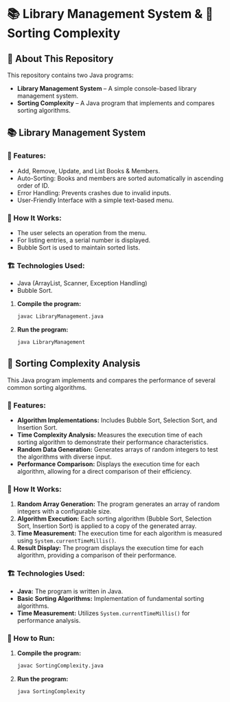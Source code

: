 # 📚 Library Management System & 🔢 Sorting Complexity

## 📌 About This Repository

This repository contains two Java programs:

* **Library Management System** – A simple console-based library management system.
* **Sorting Complexity** – A Java program that implements and compares sorting algorithms.

## 📚 Library Management System

### 📝 Features:

* Add, Remove, Update, and List Books & Members.
* Auto-Sorting: Books and members are sorted automatically in ascending order of ID.
* Error Handling: Prevents crashes due to invalid inputs.
* User-Friendly Interface with a simple text-based menu.

### 🚀 How It Works:

* The user selects an operation from the menu.
* For listing entries, a serial number is displayed.
* Bubble Sort is used to maintain sorted lists.

### 🏗 Technologies Used:

* Java (ArrayList, Scanner, Exception Handling)
* Bubble Sort.

1.  **Compile the program:**

    ```bash
    javac LibraryManagement.java
    ```

2.  **Run the program:**

    ```bash
    java LibraryManagement
    ```

## 🔢 Sorting Complexity Analysis

This Java program implements and compares the performance of several common sorting algorithms.

### 📝 Features:

* **Algorithm Implementations:** Includes Bubble Sort, Selection Sort, and Insertion Sort.
* **Time Complexity Analysis:** Measures the execution time of each sorting algorithm to demonstrate their performance characteristics.
* **Random Data Generation:** Generates arrays of random integers to test the algorithms with diverse input.
* **Performance Comparison:** Displays the execution time for each algorithm, allowing for a direct comparison of their efficiency.

### 🚀 How It Works:

1.  **Random Array Generation:** The program generates an array of random integers with a configurable size.
2.  **Algorithm Execution:** Each sorting algorithm (Bubble Sort, Selection Sort, Insertion Sort) is applied to a copy of the generated array.
3.  **Time Measurement:** The execution time for each algorithm is measured using `System.currentTimeMillis()`.
4.  **Result Display:** The program displays the execution time for each algorithm, providing a comparison of their performance.

### 🏗 Technologies Used:

* **Java:** The program is written in Java.
* **Basic Sorting Algorithms:** Implementation of fundamental sorting algorithms.
* **Time Measurement:** Utilizes `System.currentTimeMillis()` for performance analysis.

### 📌 How to Run:

1.  **Compile the program:**

    ```bash
    javac SortingComplexity.java
    ```

2.  **Run the program:**

    ```bash
    java SortingComplexity
    ```

